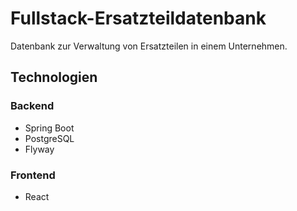 # Fullstack-Ersatzteildatenbank
Datenbank zur Verwaltung von Ersatzteilen in einem Unternehmen.
## Technologien
### Backend
 - Spring Boot
 - PostgreSQL
 - Flyway
### Frontend
 - React
